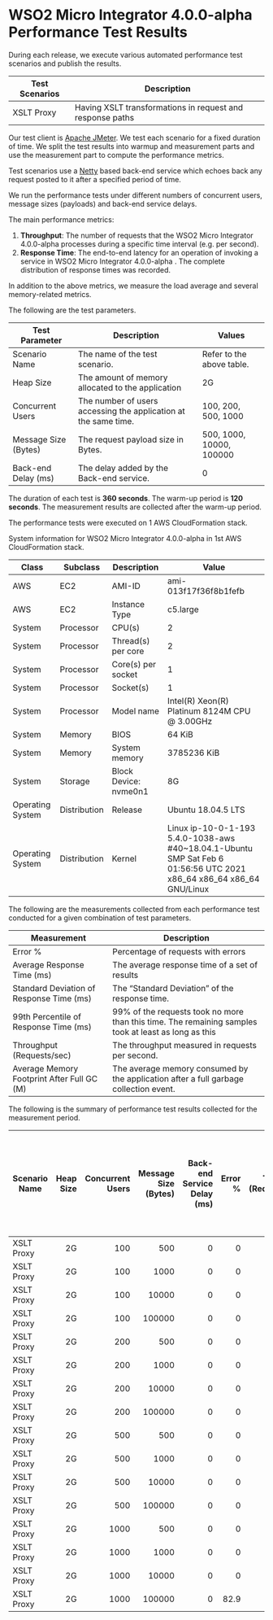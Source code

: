 # WSO2 Micro Integrator 4.0.0-alpha Performance Test Results

During each release, we execute various automated performance test scenarios and publish the results.

| Test Scenarios | Description |
| --- | --- |
| XSLT Proxy | Having XSLT transformations in request and response paths |

Our test client is [Apache JMeter](https://jmeter.apache.org/index.html). We test each scenario for a fixed duration of
time. We split the test results into warmup and measurement parts and use the measurement part to compute the
performance metrics.

Test scenarios use a [Netty](https://netty.io/) based back-end service which echoes back any request
posted to it after a specified period of time.

We run the performance tests under different numbers of concurrent users, message sizes (payloads) and back-end service
delays.

The main performance metrics:

1. **Throughput**: The number of requests that the WSO2 Micro Integrator 4.0.0-alpha processes during a specific time interval (e.g. per second).
2. **Response Time**: The end-to-end latency for an operation of invoking a service in WSO2 Micro Integrator 4.0.0-alpha . The complete distribution of response times was recorded.

In addition to the above metrics, we measure the load average and several memory-related metrics.

The following are the test parameters.

| Test Parameter | Description | Values |
| --- | --- | --- |
| Scenario Name | The name of the test scenario. | Refer to the above table. |
| Heap Size | The amount of memory allocated to the application | 2G |
| Concurrent Users | The number of users accessing the application at the same time. | 100, 200, 500, 1000 |
| Message Size (Bytes) | The request payload size in Bytes. | 500, 1000, 10000, 100000 |
| Back-end Delay (ms) | The delay added by the Back-end service. | 0 |

The duration of each test is **360 seconds**. The warm-up period is **120 seconds**.
The measurement results are collected after the warm-up period.

The performance tests were executed on 1 AWS CloudFormation stack.


System information for WSO2 Micro Integrator 4.0.0-alpha in 1st AWS CloudFormation stack.

| Class | Subclass | Description | Value |
| --- | --- | --- | --- |
| AWS | EC2 | AMI-ID | ami-013f17f36f8b1fefb |
| AWS | EC2 | Instance Type | c5.large |
| System | Processor | CPU(s) | 2 |
| System | Processor | Thread(s) per core | 2 |
| System | Processor | Core(s) per socket | 1 |
| System | Processor | Socket(s) | 1 |
| System | Processor | Model name | Intel(R) Xeon(R) Platinum 8124M CPU @ 3.00GHz |
| System | Memory | BIOS | 64 KiB |
| System | Memory | System memory | 3785236 KiB |
| System | Storage | Block Device: nvme0n1 | 8G |
| Operating System | Distribution | Release | Ubuntu 18.04.5 LTS |
| Operating System | Distribution | Kernel | Linux ip-10-0-1-193 5.4.0-1038-aws #40~18.04.1-Ubuntu SMP Sat Feb 6 01:56:56 UTC 2021 x86_64 x86_64 x86_64 GNU/Linux |


The following are the measurements collected from each performance test conducted for a given combination of
test parameters.

| Measurement | Description |
| --- | --- |
| Error % | Percentage of requests with errors |
| Average Response Time (ms) | The average response time of a set of results |
| Standard Deviation of Response Time (ms) | The “Standard Deviation” of the response time. |
| 99th Percentile of Response Time (ms) | 99% of the requests took no more than this time. The remaining samples took at least as long as this |
| Throughput (Requests/sec) | The throughput measured in requests per second. |
| Average Memory Footprint After Full GC (M) | The average memory consumed by the application after a full garbage collection event. |

The following is the summary of performance test results collected for the measurement period.

|  Scenario Name | Heap Size | Concurrent Users | Message Size (Bytes) | Back-end Service Delay (ms) | Error % | Throughput (Requests/sec) | Average Response Time (ms) | Standard Deviation of Response Time (ms) | 99th Percentile of Response Time (ms) | WSO2 Micro Integrator 4.0.0-alpha GC Throughput (%) | Average WSO2 Micro Integrator 4.0.0-alpha Memory Footprint After Full GC (M) |
|---|---:|---:|---:|---:|---:|---:|---:|---:|---:|---:|---:|
|  XSLT Proxy | 2G | 100 | 500 | 0 | 0 | 1701.53 | 53.59 | 184.34 | 175 | 94.67 | 156.019 |
|  XSLT Proxy | 2G | 100 | 1000 | 0 | 0 | 1579.87 | 63.05 | 200.04 | 199 | N/A | N/A |
|  XSLT Proxy | 2G | 100 | 10000 | 0 | 0 | 281.82 | 294.29 | 448.86 | 755 | N/A | N/A |
|  XSLT Proxy | 2G | 100 | 100000 | 0 | 0 | 30.68 | 3239.1 | 582.18 | 4799 | N/A | N/A |
|  XSLT Proxy | 2G | 200 | 500 | 0 | 0 | 1960.04 | 101.78 | 66.99 | 287 | N/A | N/A |
|  XSLT Proxy | 2G | 200 | 1000 | 0 | 0 | 1573.71 | 126.9 | 75.98 | 349 | N/A | N/A |
|  XSLT Proxy | 2G | 200 | 10000 | 0 | 0 | 334.06 | 598.01 | 272.8 | 1375 | N/A | N/A |
|  XSLT Proxy | 2G | 200 | 100000 | 0 | 0 | 26.69 | 7370.54 | 1382.91 | 10239 | N/A | N/A |
|  XSLT Proxy | 2G | 500 | 500 | 0 | 0 | 1898.93 | 263.16 | 125.88 | 627 | N/A | N/A |
|  XSLT Proxy | 2G | 500 | 1000 | 0 | 0 | 1546.48 | 323.17 | 148.66 | 783 | N/A | N/A |
|  XSLT Proxy | 2G | 500 | 10000 | 0 | 0 | 297.01 | 1675.52 | 510.94 | 3071 | N/A | N/A |
|  XSLT Proxy | 2G | 500 | 100000 | 0 | 0 | 15.43 | 30237.47 | 5200.5 | 43263 | N/A | N/A |
|  XSLT Proxy | 2G | 1000 | 500 | 0 | 0 | 1618.71 | 616.84 | 228.14 | 1311 | N/A | N/A |
|  XSLT Proxy | 2G | 1000 | 1000 | 0 | 0 | 1421 | 702.66 | 264.85 | 1551 | N/A | N/A |
|  XSLT Proxy | 2G | 1000 | 10000 | 0 | 0 | 264.24 | 3749.52 | 954.54 | 6079 | N/A | N/A |
|  XSLT Proxy | 2G | 1000 | 100000 | 0 | 82.9 | 5.98 | 117564.34 | 12037.37 | 141311 | N/A | N/A |

